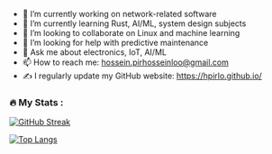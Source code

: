 - 🔭 I’m currently working on network-related software 
- 🌱 I’m currently learning Rust, AI/ML, system design subjects
- 👯 I’m looking to collaborate on Linux and machine learning
- 🤔 I’m looking for help with predictive maintenance
- 💬 Ask me about electronics, IoT, AI/ML
- 📫 How to reach me: hossein.pirhosseinloo@gmail.com
- ✍️ I regularly update my GitHub website: https://hpirlo.github.io/
### :fire: My Stats :

[![GitHub Streak](https://streak-stats.demolab.com/?user=hpirlo&theme=dark)](https://git.io/streak-stats)

[![Top Langs](https://github-readme-stats.vercel.app/api/top-langs/?username=hpirlo)](https://github.com/anuraghazra/github-readme-stats)



